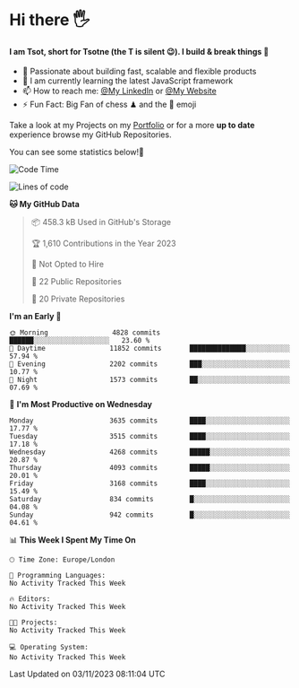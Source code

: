 # Hi there :raised_hand_with_fingers_splayed:
#### I am Tsot, short for Tsotne (the T is silent :wink:). I build & break things :space_invader:
- :telescope: Passionate about building fast, scalable and flexible products
- :seedling: I am currently learning the latest JavaScript framework 
- :mailbox: How to reach me: [@My LinkedIn](https://www.linkedin.com/in/tsotne-gvadzabia/) or [@My Website](https://tsotne.co.uk/contact)
- :zap: Fun Fact: Big Fan of chess ♟ and the 👾 emoji

Take a look at my Projects on my [Portfolio](https://tsotne.co.uk/) or for a more **up to date** experience browse my GitHub Repositories.

You can see some statistics below!:space_invader:
<!--START_SECTION:waka-->
![Code Time](http://img.shields.io/badge/Code%20Time-761%20hrs%202%20mins-blue)

![Lines of code](https://img.shields.io/badge/From%20Hello%20World%20I%27ve%20Written-8.2%20million%20lines%20of%20code-blue)

**🐱 My GitHub Data** 

> 📦 458.3 kB Used in GitHub's Storage 
 > 
> 🏆 1,610 Contributions in the Year 2023
 > 
> 🚫 Not Opted to Hire
 > 
> 📜 22 Public Repositories 
 > 
> 🔑 20 Private Repositories 
 > 
**I'm an Early 🐤** 

```text
🌞 Morning                4828 commits        ██████░░░░░░░░░░░░░░░░░░░   23.60 % 
🌆 Daytime                11852 commits       ██████████████░░░░░░░░░░░   57.94 % 
🌃 Evening                2202 commits        ███░░░░░░░░░░░░░░░░░░░░░░   10.77 % 
🌙 Night                  1573 commits        ██░░░░░░░░░░░░░░░░░░░░░░░   07.69 % 
```
📅 **I'm Most Productive on Wednesday** 

```text
Monday                   3635 commits        ████░░░░░░░░░░░░░░░░░░░░░   17.77 % 
Tuesday                  3515 commits        ████░░░░░░░░░░░░░░░░░░░░░   17.18 % 
Wednesday                4268 commits        █████░░░░░░░░░░░░░░░░░░░░   20.87 % 
Thursday                 4093 commits        █████░░░░░░░░░░░░░░░░░░░░   20.01 % 
Friday                   3168 commits        ████░░░░░░░░░░░░░░░░░░░░░   15.49 % 
Saturday                 834 commits         █░░░░░░░░░░░░░░░░░░░░░░░░   04.08 % 
Sunday                   942 commits         █░░░░░░░░░░░░░░░░░░░░░░░░   04.61 % 
```


📊 **This Week I Spent My Time On** 

```text
🕑︎ Time Zone: Europe/London

💬 Programming Languages: 
No Activity Tracked This Week

🔥 Editors: 
No Activity Tracked This Week

🐱‍💻 Projects: 
No Activity Tracked This Week

💻 Operating System: 
No Activity Tracked This Week
```


 Last Updated on 03/11/2023 08:11:04 UTC
<!--END_SECTION:waka-->
